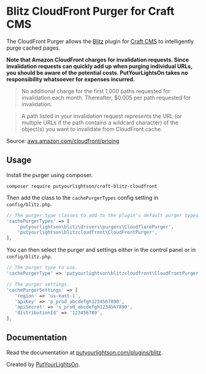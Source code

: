 # Blitz CloudFront Purger for Craft CMS

The CloudFront Purger allows the [Blitz](https://putyourlightson.com/craft-plugins/blitz) plugin for [Craft CMS](https://craftcms.com/) to intelligently purge cached pages.

**Note that Amazon CloudFront charges for invalidation requests. Since invalidation requests can quickly add up when purging individual URLs, you should be aware of the potential costs. PutYourLightsOn takes no responsibility whatsoever for expenses incurred.**

> No additional charge for the first 1,000 paths requested for invalidation each month. Thereafter, $0.005 per path requested for invalidation. 

> A path listed in your invalidation request represents the URL (or multiple URLs if the path contains a wildcard character) of the object(s) you want to invalidate from CloudFront cache.

Source: [aws.amazon.com/cloudfront/pricing](https://aws.amazon.com/cloudfront/pricing/)

## Usage

Install the purger using composer.

```
composer require putyourlightson/craft-blitz-cloudfront
```

Then add the class to the `cachePurgerTypes` config setting in `config/blitz.php`.

```php
// The purger type classes to add to the plugin’s default purger types.
'cachePurgerTypes' => [
    'putyourlightson\blitz\drivers\purgers\CloudflarePurger',
    'putyourlightson\blitzcloudfront\CloudFrontPurger',
],
```

You can then select the purger and settings either in the control panel or in `config/blitz.php`.

```php
// The purger type to use.
'cachePurgerType' => 'putyourlightson\blitzcloudfront\CloudFrontPurger',

// The purger settings.
'cachePurgerSettings' => [
   'region' => 'us-east-1',
   'apiKey' => 'p_prod_abcdefgh1234567890',
   'apiSecret' => 's_prod_abcdefgh1234567890',
   'distributionId' => '123456789',
],
```

## Documentation

Read the documentation at [putyourlightson.com/plugins/blitz](https://putyourlightson.com/plugins/blitz#reverse-proxy-purgers).

Created by [PutYourLightsOn](https://putyourlightson.com/).
